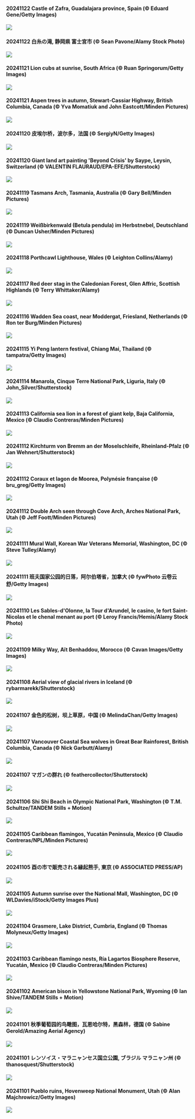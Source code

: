 #### 20241122 Castle of Zafra, Guadalajara province, Spain (© Eduard Gene/Getty Images)

![](20241122_ZafraCastle_1920x1080.jpg)

#### 20241122 白糸の滝, 静岡県 富士宮市 (© Sean Pavone/Alamy Stock Photo)

![](20241122_Xiaoxue_1920x1080.jpg)

#### 20241121 Lion cubs at sunrise, South Africa (© Ruan Springorum/Getty Images)

![](20241121_LionCubs_1920x1080.jpg)

#### 20241121 Aspen trees in autumn, Stewart-Cassiar Highway, British Columbia, Canada (© Yva Momatiuk and John Eastcott/Minden Pictures)

![](20241121_AspenTrees_1920x1080.jpg)

#### 20241120 皮埃尔桥，波尔多，法国 (© SergiyN/Getty Images)

![](20241120_PontBordeaux_1920x1080.jpg)

#### 20241120 Giant land art painting 'Beyond Crisis' by Saype, Leysin, Switzerland (© VALENTIN FLAURAUD/EPA-EFE/Shutterstock)

![](20241120_BeyondSaype_1920x1080.jpg)

#### 20241119 Tasmans Arch, Tasmania, Australia (© Gary Bell/Minden Pictures)

![](20241119_TasmansArch_1920x1080.jpg)

#### 20241119 Weißbirkenwald (Betula pendula) im Herbstnebel, Deutschland (© Duncan Usher/Minden Pictures)

![](20241119_GermanyEuropeanWhiteBirchAutumn_1920x1080.jpg)

#### 20241118 Porthcawl Lighthouse, Wales (© Leighton Collins/Alamy)

![](20241118_PorthcawlLighthouse_1920x1080.jpg)

#### 20241117 Red deer stag in the Caledonian Forest, Glen Affric, Scottish Highlands (© Terry Whittaker/Alamy)

![](20241117_RedStag_1920x1080.jpg)

#### 20241116 Wadden Sea coast, near Moddergat, Friesland, Netherlands (© Ron ter Burg/Minden Pictures)

![](20241116_FrieslandNetherlands_1920x1080.jpg)

#### 20241115 Yi Peng lantern festival, Chiang Mai, Thailand (© tampatra/Getty Images)

![](20241115_YiPengLanterns_1920x1080.jpg)

#### 20241114 Manarola, Cinque Terre National Park, Liguria, Italy (© John_Silver/Shutterstock)

![](20241114_ManarolaItaly_1920x1080.jpg)

#### 20241113 California sea lion in a forest of giant kelp, Baja California, Mexico (© Claudio Contreras/Minden Pictures)

![](20241113_KelpForest_1920x1080.jpg)

#### 20241112 Kirchturm von Bremm an der Moselschleife, Rheinland-Pfalz (© Jan Wehnert/Shutterstock)

![](20241112_MoselleValleyChurchTowerFall_1920x1080.jpg)

#### 20241112 Coraux et lagon de Moorea, Polynésie française (© bru_greg/Getty Images)

![](20241112_Moorea_1920x1080.jpg)

#### 20241112 Double Arch seen through Cove Arch, Arches National Park, Utah (© Jeff Foott/Minden Pictures)

![](20241112_CoveArch_1920x1080.jpg)

#### 20241111 Mural Wall, Korean War Veterans Memorial, Washington, DC (© Steve Tulley/Alamy)

![](20241111_VeteranReflections_1920x1080.jpg)

#### 20241111 班夫国家公园的日落，阿尔伯塔省，加拿大 (© fywPhoto 云卷云舒/Getty Images)

![](20241111_Banff_1920x1080.jpg)

#### 20241110 Les Sables-d'Olonne, la Tour d'Arundel, le casino, le fort Saint-Nicolas et le chenal menant au port (© Leroy Francis/Hemis/Alamy Stock Photo)

![](20241110_VendeeGlobe_1920x1080.jpg)

#### 20241109 Milky Way, Aït Benhaddou, Morocco (© Cavan Images/Getty Images)

![](20241109_MoroccoMilkyWay_1920x1080.jpg)

#### 20241108 Aerial view of glacial rivers in Iceland (© rybarmarekk/Shutterstock)

![](20241108_GlacialRivers_1920x1080.jpg)

#### 20241107 金色的松树，坝上草原，中国 (© MelindaChan/Getty Images)

![](20241107_LiDong_1920x1080.jpg)

#### 20241107 Vancouver Coastal Sea wolves in Great Bear Rainforest, British Columbia, Canada (© Nick Garbutt/Alamy)

![](20241107_CanadaWolves_1920x1080.jpg)

#### 20241107 マガンの群れ (© feathercollector/Shutterstock)

![](20241107_AnserAlbifrons_1920x1080.jpg)

#### 20241106 Shi Shi Beach in Olympic National Park, Washington (© T.M. Schultze/TANDEM Stills + Motion)

![](20241106_ShiShiBeach_1920x1080.jpg)

#### 20241105 Caribbean flamingos, Yucatán Peninsula, Mexico (© Claudio Contreras/NPL/Minden Pictures)

![](20241105_YucatanFlamingos_1920x1080.jpg)

#### 20241105 酉の市で販売される縁起熊手, 東京 (© ASSOCIATED PRESS/AP)

![](20241105_Torinoichi_1920x1080.jpg)

#### 20241105 Autumn sunrise over the National Mall, Washington, DC (© WLDavies/iStock/Getty Images Plus)

![](20241105_DCSunrise_1920x1080.jpg)

#### 20241104 Grasmere, Lake District, Cumbria, England (© Thomas Molyneux/Getty Images)

![](20241104_CumbriaAutumn_1920x1080.jpg)

#### 20241103 Caribbean flamingo nests, Ría Lagartos Biosphere Reserve, Yucatán, Mexico (© Claudio Contreras/Minden Pictures)

![](20241103_YucatanBiosphere_1920x1080.jpg)

#### 20241102 American bison in Yellowstone National Park, Wyoming (© Ian Shive/TANDEM Stills + Motion)

![](20241102_BisonYellowstone_1920x1080.jpg)

#### 20241101 秋季葡萄园的鸟瞰图，瓦恩哈尔特，黑森林，德国 (© Sabine Gerold/Amazing Aerial Agency)

![](20241101_VineyardsBlackForestFall_1920x1080.jpg)

#### 20241101 レンソイス・マラニャンセス国立公園, ブラジル マラニャン州 (© thanosquest/Shutterstock)

![](20241101_LencoisMaranhao_1920x1080.jpg)

#### 20241101 Pueblo ruins, Hovenweep National Monument, Utah (© Alan Majchrowicz/Getty Images)

![](20241101_HovenweepRuins_1920x1080.jpg)

